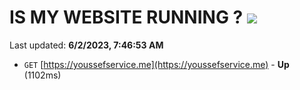 # IS MY WEBSITE RUNNING ? [![](https://img.shields.io/static/v1?label=Sponsor&message=%E2%9D%A4&logo=GitHub&color=%23fe8e86)](https://github.com/sponsors/<username>)

Last updated: **6/2/2023, 7:46:53 AM**

- `GET` [https://youssefservice.me](https://youssefservice.me) - **Up** (1102ms)
